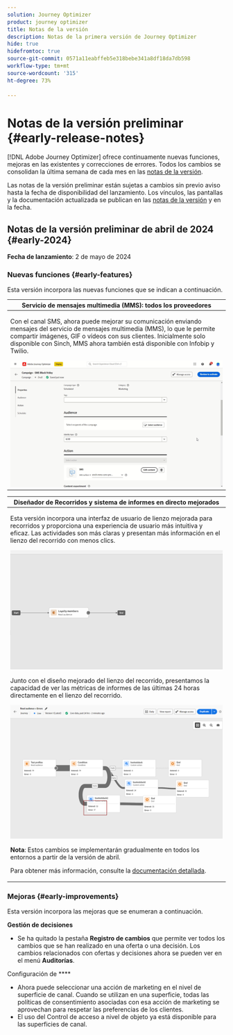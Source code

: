 ```yaml
---
solution: Journey Optimizer
product: journey optimizer
title: Notas de la versión
description: Notas de la primera versión de Journey Optimizer
hide: true
hidefromtoc: true
source-git-commit: 0571a11eabffeb5e318bebe341a8df18da7db598
workflow-type: tm+mt
source-wordcount: '315'
ht-degree: 73%

---
```


# Notas de la versión preliminar {#early-release-notes}

[!DNL Adobe Journey Optimizer] ofrece continuamente nuevas funciones, mejoras en las existentes y correcciones de errores. Todos los cambios se consolidan la última semana de cada mes en las [notas de la versión](release-notes.md).

Las notas de la versión preliminar están sujetas a cambios sin previo aviso hasta la fecha de disponibilidad del lanzamiento. Los vínculos, las pantallas y la documentación actualizada se publican en las [notas de la versión](release-notes.md) y en la fecha.

## Notas de la versión preliminar de abril de 2024 {#early-2024}

**Fecha de lanzamiento**: 2 de mayo de 2024

### Nuevas funciones {#early-features}

Esta versión incorpora las nuevas funciones que se indican a continuación.

<!--table>
<thead>
<tr>
<th><strong>Business rules - Private Beta</strong><br/></th>
</tr>
</thead>
<tbody>
<tr>
<td>
<p>It is now possible to create and apply rule sets to your marketing communications.  </p>
</td>
</tr>
</tbody>
</table-->

<!--table>
<thead>
<tr>
<th><strong>Experience Decisioning - Limited Availability</strong><br/></th>
</tr>
</thead>
<tbody>
<tr>
<td>
<p>Experience Decisioning simplifies personalization by offering a centralized catalog of marketing offers known as 'decision items' and a sophisticated decision engine. This engine leverages rules and ranking criteria to select and present the most relevant decision items to each individual.</p>
<p>These decision items are seamlessly integrated into a wide range of inbound surfaces through the new code-based experience channel, now accessible within Journey Optimizer campaigns. Experience Decisioning decision policies are available for use in code-based experience campaigns only.</p>
<p>Experience Decisioning is currently only available for a set of organizations (Limited Availability). To gain access, contact your Adobe representative.</p>
</td>
</tr>
</tbody>
</table-->

<!--table>
<thead>
<tr>
<th><strong>Personalization - Local Lookups - Multi-Entity Support - Beta</strong><br/></th>
</tr>
</thead>
<tbody>
<tr>
<td>
<p>TBD</p>
</td>
</tr>
</tbody>
</table-->

<table>
<thead>
<tr>
<th><strong>Servicio de mensajes multimedia (MMS): todos los proveedores</strong><br/></th>
</tr>
</thead>
<tbody>
<tr>
<td>
<p>Con el canal SMS, ahora puede mejorar su comunicación enviando mensajes del servicio de mensajes multimedia (MMS), lo que le permite compartir imágenes, GIF o vídeos con sus clientes. Inicialmente solo disponible con Sinch, MMS ahora también está disponible con Infobip y Twilio.</p>
<img src="assets/do-not-localize/mms.gif"/>
</td>
</tr>
</tbody>
</table>

<table>
<thead>
<tr>
<th><strong>Diseñador de Recorridos y sistema de informes en directo mejorados</strong><br/></th>
</tr>
</thead>
<tbody>
<tr>
<td>
<p>Esta versión incorpora una interfaz de usuario de lienzo mejorada para recorridos y proporciona una experiencia de usuario más intuitiva y eficaz. Las actividades son más claras y presentan más información en el lienzo del recorrido con menos clics.</p>
<img src="assets/new-canvas3.gif"/>
<p>Junto con el diseño mejorado del lienzo del recorrido, presentamos la capacidad de ver las métricas de informes de las últimas 24 horas directamente en el lienzo del recorrido. </p>
<img src="assets/new-canvas6bis.png"/>
<p><strong>Nota</strong>: Estos cambios se implementarán gradualmente en todos los entornos a partir de la versión de abril.</p>
<p>Para obtener más información, consulte la <a href="new-canvas.md">documentación detallada</a>.</p>
</td>
</tr>
</tbody>
</table>

<!-- table>
<thead>
<tr>
<th><strong>AI Assistant - Experience Variant Generation - Beta</strong><br/></th>
</tr>
</thead>
<tbody>
<tr>
<td>
<p>Once you have created and personalized your message, take your content to the next level with the AI assistant. You can now use the AI assistant to optimize your message's impact by experimenting with different main titles, and images. Each variant is managed as a unique Treatment, to measure and compare which title effectively generates more clicks.</p>
</td>
</tr>
</tbody>
</table-->

<!--table>
<thead>
<tr>
<th><strong>IP Warmup Workflow - LA</strong><br/></th>
</tr>
</thead>
<tbody>
<tr>
<td>
<p>You can now easily perform IP warmup workflows directly from the Journey Optimizer interface in a standardized and efficient way that follows the best practices for optimal deliverability.</p>
</td>
</tr>
</tbody>
</table-->

<!--table>
<thead>
<tr>
<th><strong>Email Surface Personalization - Private beta </strong><br/></th>
</tr>
</thead>
<tbody>
<tr>
<td>
<p>You can now define dynamic subdomains and personalized header parameters when creating email channel surfaces, for increased flexibility and control over your email settings.</p>
</td>
</tr>
</tbody>
</table-->

### Mejoras {#early-improvements}

Esta versión incorpora las mejoras que se enumeran a continuación.

<!--
* **Experience Decisioning + Code-based experiences (LA)**: You can now leverage the Experience decisioning feature to use decision items in your code-based campaigns. Note: The Code-based experience channel and Experience decisioning are not available for organizations that have purchased the Adobe Healthcare Shield and Privacy and Security Shield add-on offerings.
-->
<!--
* **Expression Fragments supported for Web and In-App**: Expression fragments are now available for the Web and In-app channels. 
-->


<!--
* **DULE for AJO Channel Surface**: It is now possible to apply a label on certain profile attributes to restrict their usage inside a channel surface through marketing actions.
-->


<!--
* **List-Unsubscribe updates**: Following on the recent Gmail and Yahoo announcements for bulk senders, Journey Optimizer supports the "post/1-click" List-Unsubscribe option. 
-->

<!--


**Experience decisionning**

From beta to LA, the following improvements that have been added:

* You can now leverage context data from Adobe Experience Platform in your decision rules using the **Context data** tab.  
* A new "Manage Experience decisions" permission is now available for the Decision Management resource. It allows you to manage rights related to Experience Decisioning.   
* You can now add multiple capping rules for a given decision item in Experience Decisioning. This allows you to increase the level of control over the way offers are sent.
* You can now create custom reporting dashboards of Experience Decisioning campaigns using [!DNL Customer Journey Analytics].
-->

**Gestión de decisiones**

* Se ha quitado la pestaña **Registro de cambios** que permite ver todos los cambios que se han realizado en una oferta o una decisión. Los cambios relacionados con ofertas y decisiones ahora se pueden ver en el menú **Auditorías**.


Configuración de ****

* Ahora puede seleccionar una acción de marketing en el nivel de superficie de canal. Cuando se utilizan en una superficie, todas las políticas de consentimiento asociadas con esa acción de marketing se aprovechan para respetar las preferencias de los clientes.
* El uso del Control de acceso a nivel de objeto ya está disponible para las superficies de canal.
